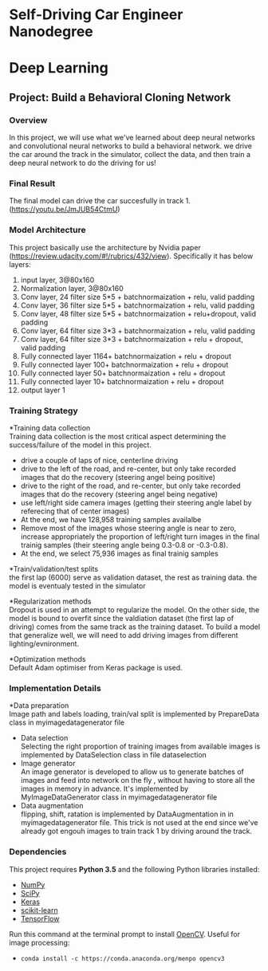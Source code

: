 # Self-Driving Car Engineer Nanodegree
# Deep Learning
## Project: Build a Behavioral Cloning Network

### Overview

In this project, we will use what we've learned about deep neural networks and convolutional neural networks to build a behavioral network. we drive the car around the track in the simulator, collect the data, and then train a deep neural network to do the driving for us!

### Final Result

The final model can drive the car succesfully in track 1. (https://youtu.be/JmJUB54CtmU)

### Model Architecture
This project basically use the architecture by Nvidia paper (https://review.udacity.com/#!/rubrics/432/view). Specifically it has below layers:

1. input layer, 3@80x160
2. Normalization layer, 3@80x160
3. Conv layer, 24 filter size 5*5 + batchnormaization + relu, valid padding
4. Conv layer, 36 filter size 5*5 + batchnormaization + relu, valid padding
5. Conv layer, 48 filter size 5*5 + batchnormaization + relu+dropout, valid padding
6. Conv layer, 64 filter size 3*3 + batchnormaization + relu, valid padding
7. Conv layer, 64 filter size 3*3 + batchnormaization + relu + dropout, valid padding
8. Fully connected layer 1164+ batchnormaization + relu + dropout
9. Fully connected layer 100+ batchnormaization + relu + dropout
10. Fully connected layer 50+ batchnormaization + relu + dropout
11. Fully connected layer 10+ batchnormaization + relu + dropout
12. output layer 1


### Training Strategy

*Training data collection  
Training data collection is the most critical aspect determining the success/failure of the model in this project.
  - drive a couple of laps of nice, centerline driving
  - drive to the left of the road, and re-center, but only take recorded images that do the recovery (steering angel being positive)
  - drive to the right of the road, and re-center, but only take recorded images that do the recovery (steering angel being negative)
  - use left/right side camera images (getting their steering angle label by referecing that of center images)
  - At the end, we have 128,958 training samples availalbe
  - Remove most of the images whose steering angle is near to zero, increase appropriately the proportion of left/right turn images in the final trainig samples (their steering angle being 0.3-0.8 or -0.3-0.8).
  - At the end, we select 75,936 images as final trainig samples 



*Train/validation/test splits  
the first lap (6000) serve as validation dataset, the rest as training data. the model is eventualy tested in the simulator

*Regularization methods  
Dropout is used in an attempt to regularize the model. On the other side, the model is bound to overfit since the valdiation dataset (the first lap of driving) comes from the same track as the training dataset. To build a model that generalize well, we will need to add driving images from different lighting/evnironment.

*Optimization methods  
Default Adam optimiser from Keras package is used.


### Implementation Details

*Data preparation  
Image path and labels loading, train/val split is implemented by PrepareData class in myimagedatagenerator file
* Data selection  
Selecting the right proportion of training images from available images is implemented by DataSelection class in file dataselection  
* Image generator  
An image generator is developed to allow us to generate batches of images and feed into network on the fly , without having to store all the images in memory in advance. It's implemented by MyImageDataGenerator class in myimagedatagenerator file
* Data augmentation  
flipping, shift, ratation is implemented by DataAugmentation in in myimagedatagenerator file. This trick is not used at the end since we've already got engouh images to train track 1 by driving around the track.


### Dependencies

This project requires **Python 3.5** and the following Python libraries installed:

- [NumPy](http://www.numpy.org/)
- [SciPy](https://www.scipy.org/)
- [Keras](https://keras.io/)
- [scikit-learn](http://scikit-learn.org/)
- [TensorFlow](http://tensorflow.org)

Run this command at the terminal prompt to install [OpenCV](http://opencv.org/). Useful for image processing:

- `conda install -c https://conda.anaconda.org/menpo opencv3`

